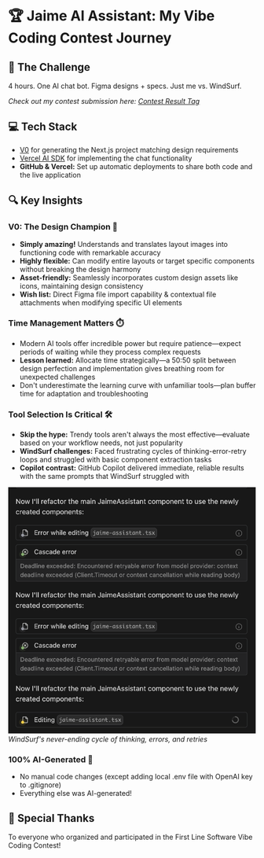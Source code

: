 # 🏆 Jaime AI Assistant: My Vibe Coding Contest Journey

## 🚀 The Challenge

4 hours. One AI chat bot. Figma designs + specs. Just me vs. WindSurf.

*Check out my contest submission here: [Contest Result Tag](https://github.com/Constantiner/jaime-ai-assistant-v0/releases/tag/Contest-result)*

## 💻 Tech Stack

- [V0](https://v0.dev/) for generating the Next.js project matching design requirements
- [Vercel AI SDK](https://ai-sdk.dev/) for implementing the chat functionality
- **GitHub & Vercel:** Set up automatic deployments to share both code and the live application

## 🔍 Key Insights

### V0: The Design Champion 🎨

- **Simply amazing!** Understands and translates layout images into functioning code with remarkable accuracy
- **Highly flexible:** Can modify entire layouts or target specific components without breaking the design harmony
- **Asset-friendly:** Seamlessly incorporates custom design assets like icons, maintaining design consistency
- **Wish list:** Direct Figma file import capability & contextual file attachments when modifying specific UI elements

### Time Management Matters ⏱️

- Modern AI tools offer incredible power but require patience—expect periods of waiting while they process complex requests
- **Lesson learned:** Allocate time strategically—a 50:50 split between design perfection and implementation gives breathing room for unexpected challenges
- Don't underestimate the learning curve with unfamiliar tools—plan buffer time for adaptation and troubleshooting

### Tool Selection Is Critical 🛠️

- **Skip the hype:** Trendy tools aren't always the most effective—evaluate based on your workflow needs, not just popularity
- **WindSurf challenges:** Faced frustrating cycles of thinking-error-retry loops and struggled with basic component extraction tasks
- **Copilot contrast:** GitHub Copilot delivered immediate, reliable results with the same prompts that WindSurf struggled with

![WindSurf Error Cycle](docs/Screenshot%202025-06-07%20at%2014.54.58.png)
*WindSurf's never-ending cycle of thinking, errors, and retries*

### 100% AI-Generated 🤖

- No manual code changes (except adding local .env file with OpenAI key to .gitignore)
- Everything else was AI-generated!

## 👏 Special Thanks

To everyone who organized and participated in the First Line Software Vibe Coding Contest!
